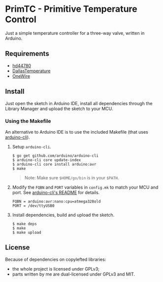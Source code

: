 # PrimTC - Primitive Temperature Control

Just a simple temperature controller for a three-way valve, written in
Arduino.


## Requirements

- [hd44780](//github.com/duinoWitchery/hd44780)
- [DallasTemperature](//github.com/milesburton/Arduino-Temperature-Control-Library)
- [OneWire](//github.com/PaulStoffregen/OneWire)


## Install

Just open the sketch in Arduino IDE, install all dependencies through
the Library Manager and upload the sketch to your MCU.


### Using the Makefile

An alternative to Arduino IDE is to use the included Makefile (that uses
[arduino-cli]).

1. Setup `arduino-cli`.

   ```
   $ go get github.com/arduino/arduino-cli
   $ arduino-cli core update-index
   $ arduino-cli core install arduino:avr
   $ make
   ```

   > Note: Make sure `$HOME/go/bin` is in your `$PATH`.

2. Modify the `FQBN` and `PORT` variables in `config.mk` to match your
   MCU and port. See [arduino-cli's README] for details.

   ```
   FQBN = arduino:avr:nano:cpu=atmega328old
   PORT = /dev/ttyUSB0
   ```

3. Install dependencies, build and upload the sketch.

   ```
   $ make deps
   $ make
   $ make upload
   ```

[arduino-cli]: https://github.com/arduino/arduino-cli
[arduino-cli's README]: https://github.com/arduino/arduino-cli/blob/master/README.md


## License

Because of dependencies on copylefted libraries:

- the whole project is licensed under GPLv3;
- parts written by me are dual-licensed under GPLv3 and MIT.

